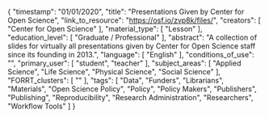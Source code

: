 {
    "timestamp": "01/01/2020",
    "title": "Presentations Given by Center for Open Science",
    "link_to_resource": "https://osf.io/zvp8k/files/",
    "creators": [
        "Center for Open Science"
    ],
    "material_type": [
        "Lesson"
    ],
    "education_level": [
        "Graduate / Professional"
    ],
    "abstract": "A collection of slides for virtually all presentations given by Center for Open Science staff since its founding in 2013.",
    "language": [
        "English"
    ],
    "conditions_of_use": "",
    "primary_user": [
        "student",
        "teacher"
    ],
    "subject_areas": [
        "Applied Science",
        "Life Science",
        "Physical Science",
        "Social Science"
    ],
    "FORRT_clusters": [
        ""
    ],
    "tags": [
        "Data",
        "Funders",
        "Librarians",
        "Materials",
        "Open Science Policy",
        "Policy",
        "Policy Makers",
        "Publishers",
        "Publishing",
        "Reproducibility",
        "Research Administration",
        "Researchers",
        "Workflow Tools"
    ]
}